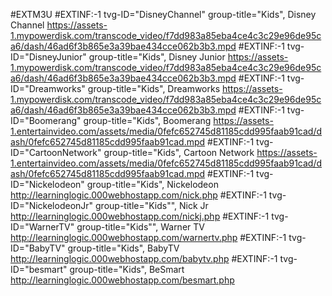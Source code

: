 #EXTM3U
#EXTINF:-1 tvg-ID="DisneyChannel" group-title="Kids", Disney Channel
https://assets-1.mypowerdisk.com/transcode_video/f7dd983a85eba4ce4c3c29e96de95ca6/dash/46ad6f3b865e3a39bae434cce062b3b3.mpd
#EXTINF:-1 tvg-ID="DisneyJunior" group-title="Kids", Disney Junior
https://assets-1.mypowerdisk.com/transcode_video/f7dd983a85eba4ce4c3c29e96de95ca6/dash/46ad6f3b865e3a39bae434cce062b3b3.mpd
#EXTINF:-1 tvg-ID="Dreamworks" group-title="Kids", Dreamworks
https://assets-1.mypowerdisk.com/transcode_video/f7dd983a85eba4ce4c3c29e96de95ca6/dash/46ad6f3b865e3a39bae434cce062b3b3.mpd
#EXTINF:-1 tvg-ID="Boomerang" group-title="Kids", Boomerang
https://assets-1.entertainvideo.com/assets/media/0fefc652745d81185cdd995faab91cad/dash/0fefc652745d81185cdd995faab91cad.mpd
#EXTINF:-1 tvg-ID="CartoonNetwork" group-title="Kids", Cartoon Network
https://assets-1.entertainvideo.com/assets/media/0fefc652745d81185cdd995faab91cad/dash/0fefc652745d81185cdd995faab91cad.mpd
#EXTINF:-1 tvg-ID="Nickelodeon" group-title="Kids", Nickelodeon
http://learninglogic.000webhostapp.com/nick.php
#EXTINF:-1 tvg-ID="NickelodeonJr" group-title="Kids"", Nick Jr
http://learninglogic.000webhostapp.com/nickj.php
#EXTINF:-1 tvg-ID="WarnerTV" group-title="Kids"", Warner TV
http://learninglogic.000webhostapp.com/warnertv.php
#EXTINF:-1 tvg-ID="BabyTV" group-title="Kids", BabyTV
http://learninglogic.000webhostapp.com/babytv.php
#EXTINF:-1 tvg-ID="besmart" group-title="Kids", BeSmart
http://learninglogic.000webhostapp.com/besmart.php
